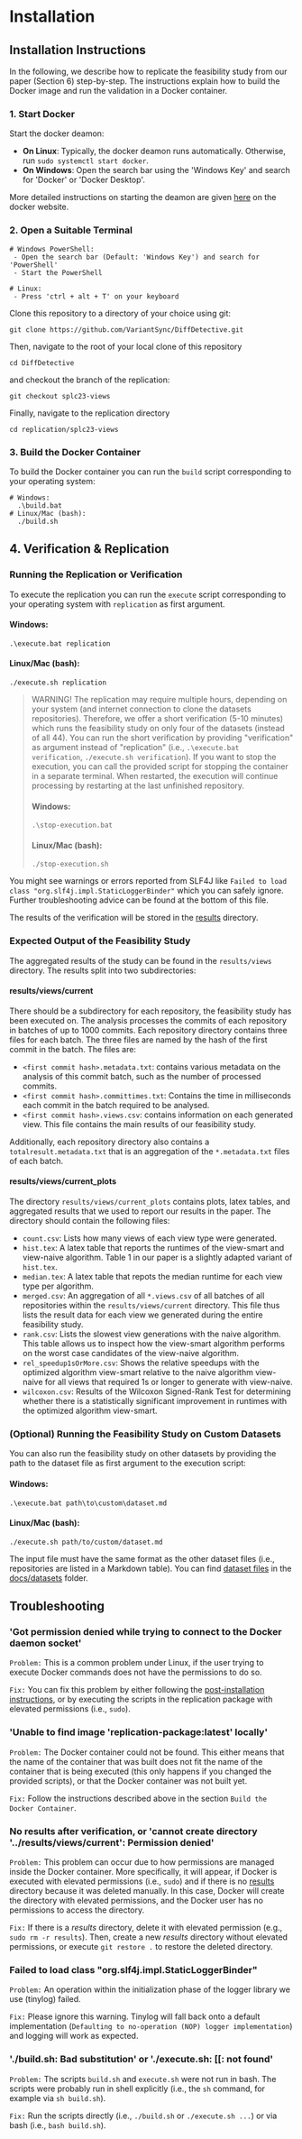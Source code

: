 # Installation
## Installation Instructions
In the following, we describe how to replicate the feasibility study from our paper (Section 6) step-by-step.
The instructions explain how to build the Docker image and run the validation in a Docker container.

### 1. Start Docker

Start the docker deamon:

- **On Linux**: Typically, the docker deamon runs automatically. Otherwise, run `sudo systemctl start docker`.
- **On Windows**: Open the search bar using the 'Windows Key' and search for 'Docker' or 'Docker Desktop'.

More detailed instructions on starting the deamon are given [here](https://docs.docker.com/config/daemon/start/) on the docker website. 

### 2. Open a Suitable Terminal
```
# Windows PowerShell:
 - Open the search bar (Default: 'Windows Key') and search for 'PowerShell'
 - Start the PowerShell
 
# Linux:
 - Press 'ctrl + alt + T' on your keyboard
```

Clone this repository to a directory of your choice using git:
```shell
git clone https://github.com/VariantSync/DiffDetective.git
```
Then, navigate to the root of your local clone of this repository
```shell
cd DiffDetective
```
and checkout the branch of the replication:
```shell
git checkout splc23-views
```
Finally, navigate to the replication directory
```shell
cd replication/splc23-views
```

### 3. Build the Docker Container
To build the Docker container you can run the `build` script corresponding to your operating system:
```
# Windows: 
  .\build.bat
# Linux/Mac (bash): 
  ./build.sh
```

## 4. Verification & Replication

### Running the Replication or Verification
To execute the replication you can run the `execute` script corresponding to your operating system with `replication` as first argument.

#### Windows:
`.\execute.bat replication`
#### Linux/Mac (bash):
`./execute.sh replication`

> WARNING!
> The replication may require multiple hours, depending on your system (and internet connection to clone the datasets repositories).
> Therefore, we offer a short verification (5-10 minutes) which runs the feasibility study on only four of the datasets (instead of all 44).
> You can run the short verification by providing "verification" as argument instead of "replication" (i.e., `.\execute.bat verification`,  `./execute.sh verification`).
> If you want to stop the execution, you can call the provided script for stopping the container in a separate terminal.
> When restarted, the execution will continue processing by restarting at the last unfinished repository.
> #### Windows:
> `.\stop-execution.bat`
> #### Linux/Mac (bash):
> `./stop-execution.sh`

You might see warnings or errors reported from SLF4J like `Failed to load class "org.slf4j.impl.StaticLoggerBinder"` which you can safely ignore.
Further troubleshooting advice can be found at the bottom of this file.

The results of the verification will be stored in the [results](results) directory.

### Expected Output of the Feasibility Study
The aggregated results of the study can be found in the `results/views` directory.
The results split into two subdirectories:

#### results/views/current

There should be a subdirectory for each repository, the feasibility study has been executed on.
The analysis processes the commits of each repository in batches of up to 1000 commits.
Each repository directory contains three files for each batch.
The three files are named by the hash of the first commit in the batch.
The files are:

- `<first commit hash>.metadata.txt`: contains various metadata on the analysis of this commit batch, such as the number of processed commits.
- `<first commit hash>.committimes.txt`: Contains the time in milliseconds each commit in the batch required to be analysed.
- `<first commit hash>.views.csv`: contains information on each generated view. This file contains the main results of our feasibility study.

Additionally, each repository directory also contains a `totalresult.metadata.txt` that is an aggregation of the `*.metadata.txt` files of each batch.

#### results/views/current_plots

The directory `results/views/current_plots` contains plots, latex tables, and aggregated results that we used to report
our results in the paper. The directory should contain the following files:
- `count.csv`: Lists how many views of each view type were generated.
- `hist.tex`: A latex table that reports the runtimes of the view-smart and view-naive algorithm. Table 1 in our paper is a slightly adapted variant of `hist.tex`.
- `median.tex`: A latex table that repots the median runtime for each view type per algorithm.
- `merged.csv`: An aggregation of all `*.views.csv` of all batches of all repositories within the `results/views/current` directory. This file thus lists the result data for each view we generated during the entire feasibility study.
- `rank.csv`: Lists the slowest view generations with the naive algorithm. This table allows us to inspect how the view-smart algorithm performs on the worst case candidates of the view-naive algorithm.
- `rel_speedup1sOrMore.csv`: Shows the relative speedups with the optimized algorithm view-smart relative to the naive algorithm view-naive for all views that required 1s or longer to generate with view-naive.
- `wilcoxon.csv`: Results of the Wilcoxon Signed-Rank Test for determining whether there is a statistically significant improvement in runtimes with the optimized algorithm view-smart.

### (Optional) Running the Feasibility Study on Custom Datasets
You can also run the feasibility study on other datasets by providing the path to the dataset file as first argument to the execution script:

#### Windows:
`.\execute.bat path\to\custom\dataset.md`
#### Linux/Mac (bash):
`./execute.sh path/to/custom/dataset.md`

The input file must have the same format as the other dataset files (i.e., repositories are listed in a Markdown table). You can find [dataset files](../../docs/datasets/all.md) in the [docs/datasets](../../docs/datasets) folder.

## Troubleshooting

### 'Got permission denied while trying to connect to the Docker daemon socket'
`Problem:` This is a common problem under Linux, if the user trying to execute Docker commands does not have the permissions to do so. 

`Fix:` You can fix this problem by either following the [post-installation instructions](https://docs.docker.com/engine/install/linux-postinstall/), or by executing the scripts in the replication package with elevated permissions (i.e., `sudo`).

### 'Unable to find image 'replication-package:latest' locally'
`Problem:` The Docker container could not be found. This either means that the name of the container that was built does not fit the name of the container that is being executed (this only happens if you changed the provided scripts), or that the Docker container was not built yet. 

`Fix:` Follow the instructions described above in the section `Build the Docker Container`.

### No results after verification, or 'cannot create directory '../results/views/current': Permission denied'
`Problem:` This problem can occur due to how permissions are managed inside the Docker container. More specifically, it will appear, if Docker is executed with elevated permissions (i.e., `sudo`) and if there is no [results](results) directory because it was deleted manually. In this case, Docker will create the directory with elevated permissions, and the Docker user has no permissions to access the directory.

`Fix:` If there is a _results_ directory, delete it with elevated permission (e.g., `sudo rm -r results`). 
Then, create a new _results_ directory without elevated permissions, or execute `git restore .` to restore the deleted directory.

### Failed to load class "org.slf4j.impl.StaticLoggerBinder"
`Problem:` An operation within the initialization phase of the logger library we use (tinylog) failed.

`Fix:` Please ignore this warning. Tinylog will fall back onto a default implementation (`Defaulting to no-operation (NOP) logger implementation`) and logging will work as expected.

### './build.sh: Bad substitution' or './execute.sh: [[: not found'

`Problem:` The scripts `build.sh` and `execute.sh` were not run in bash. The scripts were probably run in shell explicitly (i.e., the `sh` command, for example via `sh build.sh`).

`Fix:` Run the scripts directly (i.e., `./build.sh` or `./execute.sh ...`) or via bash (i.e., `bash build.sh`).